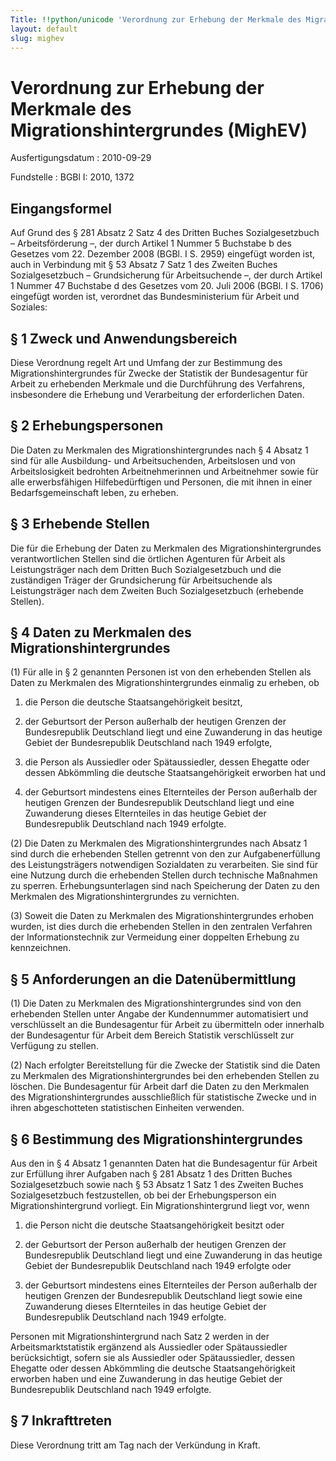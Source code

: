 ```yaml
---
Title: !!python/unicode 'Verordnung zur Erhebung der Merkmale des Migrationshintergrundes'
layout: default
slug: mighev
---
```


# Verordnung zur Erhebung der Merkmale des Migrationshintergrundes (MighEV)

Ausfertigungsdatum
:   2010-09-29

Fundstelle
:   BGBl I: 2010, 1372


## Eingangsformel

Auf Grund des § 281 Absatz 2 Satz 4 des Dritten Buches
Sozialgesetzbuch – Arbeitsförderung –, der durch Artikel 1 Nummer 5
Buchstabe b des Gesetzes vom 22. Dezember 2008 (BGBl. I S. 2959)
eingefügt worden ist, auch in Verbindung mit § 53 Absatz 7 Satz 1 des
Zweiten Buches Sozialgesetzbuch – Grundsicherung für Arbeitsuchende –,
der durch Artikel 1 Nummer 47 Buchstabe d des Gesetzes vom 20. Juli
2006 (BGBl. I S. 1706) eingefügt worden ist, verordnet das
Bundesministerium für Arbeit und Soziales:


## § 1 Zweck und Anwendungsbereich

Diese Verordnung regelt Art und Umfang der zur Bestimmung des
Migrationshintergrundes für Zwecke der Statistik der Bundesagentur für
Arbeit zu erhebenden Merkmale und die Durchführung des Verfahrens,
insbesondere die Erhebung und Verarbeitung der erforderlichen Daten.


## § 2 Erhebungspersonen

Die Daten zu Merkmalen des Migrationshintergrundes nach § 4 Absatz 1
sind für alle Ausbildung- und Arbeitsuchenden, Arbeitslosen und von
Arbeitslosigkeit bedrohten Arbeitnehmerinnen und Arbeitnehmer sowie
für alle erwerbsfähigen Hilfebedürftigen und Personen, die mit ihnen
in einer Bedarfsgemeinschaft leben, zu erheben.


## § 3 Erhebende Stellen

Die für die Erhebung der Daten zu Merkmalen des
Migrationshintergrundes verantwortlichen Stellen sind die örtlichen
Agenturen für Arbeit als Leistungsträger nach dem Dritten Buch
Sozialgesetzbuch und die zuständigen Träger der Grundsicherung für
Arbeitsuchende als Leistungsträger nach dem Zweiten Buch
Sozialgesetzbuch (erhebende Stellen).


## § 4 Daten zu Merkmalen des Migrationshintergrundes

(1) Für alle in § 2 genannten Personen ist von den erhebenden Stellen
als Daten zu Merkmalen des Migrationshintergrundes einmalig zu
erheben, ob

1.  die Person die deutsche Staatsangehörigkeit besitzt,


2.  der Geburtsort der Person außerhalb der heutigen Grenzen der
    Bundesrepublik Deutschland liegt und eine Zuwanderung in das heutige
    Gebiet der Bundesrepublik Deutschland nach 1949 erfolgte,


3.  die Person als Aussiedler oder Spätaussiedler, dessen Ehegatte oder
    dessen Abkömmling die deutsche Staatsangehörigkeit erworben hat und


4.  der Geburtsort mindestens eines Elternteiles der Person außerhalb der
    heutigen Grenzen der Bundesrepublik Deutschland liegt und eine
    Zuwanderung dieses Elternteiles in das heutige Gebiet der
    Bundesrepublik Deutschland nach 1949 erfolgte.




(2) Die Daten zu Merkmalen des Migrationshintergrundes nach Absatz 1
sind durch die erhebenden Stellen getrennt von den zur
Aufgabenerfüllung des Leistungsträgers notwendigen Sozialdaten zu
verarbeiten. Sie sind für eine Nutzung durch die erhebenden Stellen
durch technische Maßnahmen zu sperren. Erhebungsunterlagen sind nach
Speicherung der Daten zu den Merkmalen des Migrationshintergrundes zu
vernichten.

(3) Soweit die Daten zu Merkmalen des Migrationshintergrundes erhoben
wurden, ist dies durch die erhebenden Stellen in den zentralen
Verfahren der Informationstechnik zur Vermeidung einer doppelten
Erhebung zu kennzeichnen.


## § 5 Anforderungen an die Datenübermittlung

(1) Die Daten zu Merkmalen des Migrationshintergrundes sind von den
erhebenden Stellen unter Angabe der Kundennummer automatisiert und
verschlüsselt an die Bundesagentur für Arbeit zu übermitteln oder
innerhalb der Bundesagentur für Arbeit dem Bereich Statistik
verschlüsselt zur Verfügung zu stellen.

(2) Nach erfolgter Bereitstellung für die Zwecke der Statistik sind
die Daten zu Merkmalen des Migrationshintergrundes bei den erhebenden
Stellen zu löschen. Die Bundesagentur für Arbeit darf die Daten zu den
Merkmalen des Migrationshintergrundes ausschließlich für statistische
Zwecke und in ihren abgeschotteten statistischen Einheiten verwenden.


## § 6 Bestimmung des Migrationshintergrundes

Aus den in § 4 Absatz 1 genannten Daten hat die Bundesagentur für
Arbeit zur Erfüllung ihrer Aufgaben nach § 281 Absatz 1 des Dritten
Buches Sozialgesetzbuch sowie nach § 53 Absatz 1 Satz 1 des Zweiten
Buches Sozialgesetzbuch festzustellen, ob bei der Erhebungsperson ein
Migrationshintergrund vorliegt. Ein Migrationshintergrund liegt vor,
wenn

1.  die Person nicht die deutsche Staatsangehörigkeit besitzt oder


2.  der Geburtsort der Person außerhalb der heutigen Grenzen der
    Bundesrepublik Deutschland liegt und eine Zuwanderung in das heutige
    Gebiet der Bundesrepublik Deutschland nach 1949 erfolgte oder


3.  der Geburtsort mindestens eines Elternteiles der Person außerhalb der
    heutigen Grenzen der Bundesrepublik Deutschland liegt sowie eine
    Zuwanderung dieses Elternteiles in das heutige Gebiet der
    Bundesrepublik Deutschland nach 1949 erfolgte.



Personen mit Migrationshintergrund nach Satz 2 werden in der
Arbeitsmarktstatistik ergänzend als Aussiedler oder Spätaussiedler
berücksichtigt, sofern sie als Aussiedler oder Spätaussiedler, dessen
Ehegatte oder dessen Abkömmling die deutsche Staatsangehörigkeit
erworben haben und eine Zuwanderung in das heutige Gebiet der
Bundesrepublik Deutschland nach 1949 erfolgte.


## § 7 Inkrafttreten

Diese Verordnung tritt am Tag nach der Verkündung in Kraft.

